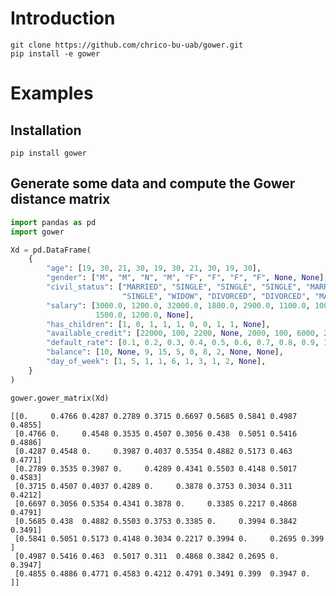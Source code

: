 # Introduction

```
git clone https://github.com/chrico-bu-uab/gower.git
pip install -e gower
```

# Examples

## Installation

```
pip install gower
```

## Generate some data and compute the Gower distance matrix

```python
import pandas as pd
import gower

Xd = pd.DataFrame(
    {
        "age": [19, 30, 21, 30, 19, 30, 21, 30, 19, 30],
        "gender": ["M", "M", "N", "M", "F", "F", "F", "F", None, None],
        "civil_status": ["MARRIED", "SINGLE", "SINGLE", "SINGLE", "MARRIED",
                         "SINGLE", "WIDOW", "DIVORCED", "DIVORCED", "MARRIED"],
        "salary": [3000.0, 1200.0, 32000.0, 1800.0, 2900.0, 1100.0, 10000.0,
                   1500.0, 1200.0, None],
        "has_children": [1, 0, 1, 1, 1, 0, 0, 1, 1, None],
        "available_credit": [22000, 100, 2200, None, 2000, 100, 6000, 2200, 0, None],
        "default_rate": [0.1, 0.2, 0.3, 0.4, 0.5, 0.6, 0.7, 0.8, 0.9, 1.0],
        "balance": [10, None, 9, 15, 5, 0, 8, 2, None, None],
        "day_of_week": [1, 5, 1, 1, 6, 1, 3, 1, 2, None],
    }
)

gower.gower_matrix(Xd)
```
    [[0.     0.4766 0.4287 0.2789 0.3715 0.6697 0.5685 0.5841 0.4987 0.4855]
     [0.4766 0.     0.4548 0.3535 0.4507 0.3056 0.438  0.5051 0.5416 0.4886]
     [0.4287 0.4548 0.     0.3987 0.4037 0.5354 0.4882 0.5173 0.463  0.4771]
     [0.2789 0.3535 0.3987 0.     0.4289 0.4341 0.5503 0.4148 0.5017 0.4583]
     [0.3715 0.4507 0.4037 0.4289 0.     0.3878 0.3753 0.3034 0.311  0.4212]
     [0.6697 0.3056 0.5354 0.4341 0.3878 0.     0.3385 0.2217 0.4868 0.4791]
     [0.5685 0.438  0.4882 0.5503 0.3753 0.3385 0.     0.3994 0.3842 0.3491]
     [0.5841 0.5051 0.5173 0.4148 0.3034 0.2217 0.3994 0.     0.2695 0.399 ]
     [0.4987 0.5416 0.463  0.5017 0.311  0.4868 0.3842 0.2695 0.     0.3947]
     [0.4855 0.4886 0.4771 0.4583 0.4212 0.4791 0.3491 0.399  0.3947 0.    ]]
